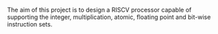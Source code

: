 The aim of this project is to design a RISCV processor capable of supporting the integer, multiplication, atomic, floating point and bit-wise instruction sets. 
